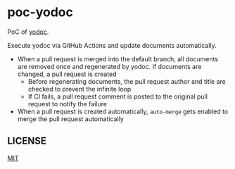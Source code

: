 # poc-yodoc

PoC of [yodoc](https://github.com/suzuki-shunsuke/yodoc).

Execute yodoc via GitHub Actions and update documents automatically.

- When a pull request is merged into the default branch, all documents are removed once and regenerated by yodoc. If documents are changed, a pull request is created
  - Before regenerating documents, the pull request author and title are checked to prevent the infinite loop
  - If CI fails, a pull request comment is posted to the original pull request to notify the failure
- When a pull request is created automatically, `auto-merge` gets enabled to merge the pull request automatically

## LICENSE

[MIT](LICENSE)
